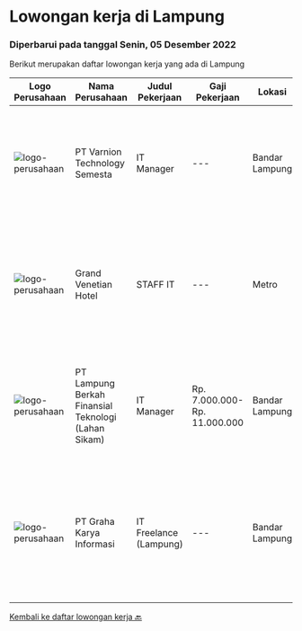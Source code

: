 
  # Lowongan kerja di Lampung

  ### Diperbarui pada tanggal Senin, 05 Desember 2022

  Berikut merupakan daftar lowongan kerja yang ada di Lampung

  |Logo Perusahaan | Nama Perusahaan | Judul Pekerjaan | Gaji Pekerjaan | Lokasi | Deskripsi | Tanggal diunggah | Pranala |
  | -------------- | --------------- | --------------- | --------- | --------- | -------------- | ------- | ----------- |
  |![logo-perusahaan](https://image-service-cdn.seek.com.au/375cecb905bde535223e037ad126fc87a8ab5d2d/ee4dce1061f3f616224767ad58cb2fc751b8d2dc)|PT Varnion Technology Semesta|IT Manager|---|Bandar Lampung|Job Descriptions: Manage and lead Corporate IT teams to deliver stable and solutive IT solutions Ensure that the day-to-day IT operations running...|Sabtu, 03 Desember 2022|https://www.jobstreet.co.id/id/job/it-manager-4130366?token=0~0fabeeb1-1d84-46bb-a680-33ad66650d05&sectionRank=1&jobId=jobstreet-id-job-4130366|
|![logo-perusahaan](https://i.ibb.co/sqvTCh9/112815900-stock-vector-no-image-available-icon-flat-vector.webp)|Grand Venetian Hotel|STAFF IT|---|Metro|KUALIFIKASI : Pendidikan minimal D3 IT Usia maksimal 35 tahun Berpengalaman dibidang IT Paham tentang jaringan Paham tentang teknik komputer...|Senin, 21 November 2022|https://www.jobstreet.co.id/id/job/staff-it-4113662?token=0~0fabeeb1-1d84-46bb-a680-33ad66650d05&sectionRank=2&jobId=jobstreet-id-job-4113662|
|![logo-perusahaan](https://image-service-cdn.seek.com.au/2f6393084cee96ad38295a3fd8b9381ee0b8011b/ee4dce1061f3f616224767ad58cb2fc751b8d2dc)|PT Lampung Berkah Finansial Teknologi (Lahan Sikam)|IT Manager|Rp. 7.000.000-Rp. 11.000.000|Bandar Lampung|General Qualification:1. Adaptive and open minded.2. Excellent communication.3. Interpersonal skills &amp; high empathy.4. Work with the UI/UX...|Minggu, 20 November 2022|https://www.jobstreet.co.id/id/job/it-manager-4114510?token=0~0fabeeb1-1d84-46bb-a680-33ad66650d05&sectionRank=3&jobId=jobstreet-id-job-4114510|
|![logo-perusahaan](https://image-service-cdn.seek.com.au/c318dd0b699c6160d2411e7473745c289633be44/ee4dce1061f3f616224767ad58cb2fc751b8d2dc)|PT Graha Karya Informasi|IT Freelance (Lampung)|---|Bandar Lampung|- Pendidikan Min SMK- Pengalaman sebagai IT / Network Engineer- Terbiasa Troubleshooting- Paham Instalasi OS- Memahami perangkat cisco- Terbiasa untuk...|Rabu, 23 November 2022|https://www.jobstreet.co.id/id/job/it-freelance-lampung-1033871366?token=0~0fabeeb1-1d84-46bb-a680-33ad66650d05&sectionRank=4&jobId=jobstreet-id-job-1033871366|


  [Kembali ke daftar lowongan kerja 🔙](../README.md#daftar-lowongan-kerja)
  